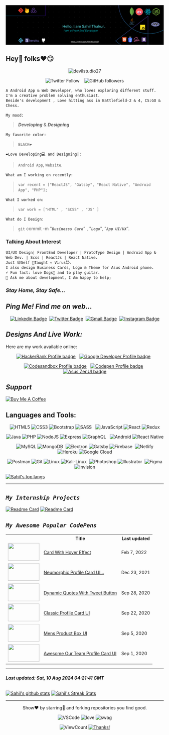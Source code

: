 ﻿<link rel="preconnect" href="https://fonts.googleapis.com">
<link rel="preconnect" href="https://fonts.gstatic.com" crossorigin>
<link href="https://fonts.googleapis.com/css2?family=Varela+Round&display=swap" rel="stylesheet">
<link href="https://fonts.googleapis.com/css2?family=Quicksand:wght@300;400;500;600;700&display=swap" rel="stylesheet">

<div align="center" width="100%">
<img alt="Linkedin Banner" src="https://github.com/DevilStudio27/DevilStudio27/blob/master/scripts/My%20Banner.png">
</div>

## Hey👋 folks❤😏
<p align="center"> <img src="https://komarev.com/ghpvc/?username=devilstudio27&label=Profile%20views&color=00e5ff&style=flat-square" alt="devilstudio27" /> </p>
<div align="center" width="100%">
<img alt="Twitter Follow" src="https://img.shields.io/twitter/follow/devil_2708?color=%235a68d4&label=Follow&logo=twitter&logoColor=cyan&style=for-the-badge">
&nbsp;&nbsp;
<img alt="GitHub followers" src="https://img.shields.io/github/followers/DevilStudio27?label=Follow&logo=github&logoColor=cyan&style=for-the-badge">
</div>
 
>
    A Android App & Web Developer, who loves exploring different stuff.
    I'm a creative problem solving enthusiast.
    Beside's development , Love hitting ass in Battlefield-2 & 4, CS:GO & Chess.

`My mood:`
>_**Developing**_  &  _**Designing**_

`My favorite color:`
>`BLACK❤`

`❤Love Developing💻 and Designing🎨:`
>`Android App`, `Website`.

`What am I working on recently:`
>`var recent = ["ReactJS", "Gatsby", "React Native", "Android App", "PHP"];`

`What I worked on:`
>`var work = ["HTML" , "SCSS" , "JS" ]`

`What do I Design:`
>`git` commit -m "***`Businesss Card`***" , "***`Logo`***", "***`App UI/UX`***".

### Talking About Interest

    UI/UX Design| FrontEnd Developer | ProtoType Design | Android App & Web Dev. | Scss | ReactJs | React Native.
    Just 😎Self 📖Taught ✒ Virus😈.
    I also design Business Cards, Logo & Theme for Asus Android phone.
    ⚡ Fun fact: love Dogs🐶 and to play guitar.
    💬 Ask me about development, I Am happy to help;


###  ***Stay Home, Stay Safe...***

## *Ping Me! Find me on web...*
<div align="center" width="100%">

[![Linkedin Badge](https://img.shields.io/badge/-sahilthakur2708-0A66C2?style=flat-square&logo=Linkedin&logoColor=white&link=https://www.linkedin.com/in/sahilthakur2708/)](https://www.linkedin.com/in/sahilthakur2708/)&nbsp;
[![Twitter Badge](https://img.shields.io/badge/-devil_2708-1DA1F2?style=flat-square&logo=Twitter&logoColor=white&link=https://twitter.com/devil_2708/)](https://twitter.com/devil_2708/)&nbsp;
[![Gmail Badge](https://img.shields.io/badge/-sahilthakur376-EA4335?style=flat-square&logo=Gmail&logoColor=white&link=mailto:sahilthakur376@gmail.com)](mailto:sahilthakur376@gmail.com)&nbsp;
[![Instagram Badge](https://img.shields.io/badge/-@_.devil_official._-E4405F?style=flat-square&logo=instagram&logoColor=white&link=https://www.instagram.com/_.devil_official._/)](https://www.instagram.com/_.devil_official._/)
</div>

##  *Designs And Live Work:*

  Here are my work available online:

<div align="center" width="100%">

[![HackerRank Profile badge](https://img.shields.io/badge/HackerRank-SahilThakur2708-00EA64?style=flat-square&logo=hackerrank&logoColor=black&colorA=00EA64&colorB=3a424f&link=https://www.hackerrank.com/SahilThakur2708)](https://www.hackerrank.com/SahilThakur2708)
&nbsp;
[![Google Developer Profile badge](https://img.shields.io/badge/Google%20Developer%20Profile-sahilthakur27-4285F4?style=flat-square&logo=Google&logoColor=f4b400&colorA=db4437&colorB=4285F4&link=https://g.dev/sahilthakur27)](https://g.dev/sahilthakur27)
&nbsp;

[![Codesandbox Profile badge](https://img.shields.io/badge/CodeSandbox-devilstudio27-000?style=flat-square&logo=codesandbox&logoColor=white&colorA=000&colorB=653fff&link=https://codesandbox.io/u/devilstudio27/)](https://codesandbox.io/u/devilstudio27/)
&nbsp;
[![Codepen Profile badge](https://img.shields.io/badge/Codepen-devilstudio27-000?style=flat-square&logo=codepen&logoColor=white&colorA=000&colorB=05bfff&link=https://codepen.io/devilstudio27)](https://codepen.io/devilstudio27)
&nbsp;
[![Asus ZenUI badge](https://img.shields.io/badge/Asus%20ZenUI-SST%20Creation-000?style=flat-square&logo=asus&logoColor=white&colorA=000&colorB=e83a63&link=https://designer.zenui.com/Designer/Designer)](https://designer.zenui.com/Designer/Designer)

</div>

## *Support*
[![Buy Me A Coffee](https://cdn.buymeacoffee.com/buttons/default-black.png)](https://www.buymeacoffee.com/sahilthakur)

## Languages and Tools:

<div align="center" width="100%">

![HTML5](https://img.shields.io/badge/-HTML5-000?&logo=html5)
![CSS3](https://img.shields.io/badge/-CSS3-000?&logo=css3&logoColor=blue)
![Bootstrap](https://img.shields.io/badge/-Bootstrap-000?&logo=Bootstrap)
![SASS](https://img.shields.io/badge/-SASS-000?&logo=sass)&nbsp;&nbsp;
![JavaScript](https://img.shields.io/badge/-JavaScript-000?&logo=JavaScript)
![React](https://img.shields.io/badge/-React-000?&logo=React)
![Redux](https://img.shields.io/badge/-Redux-000?&logo=Redux&logoColor=593D88)

![Java](https://img.shields.io/badge/-Java-000?&logo=Java&logoColor=ed8b00)
![PHP](https://img.shields.io/badge/-PHP-000?&logo=PHP)
![NodeJS](https://img.shields.io/badge/-Node.js-000?&logo=Node.js)
![Express](https://img.shields.io/badge/-Express.js-000?&logo=Express&logoColor=404d59)
![GraphQL](https://img.shields.io/badge/-GraphQL-000?&logo=GraphQL&logoColor=e535ab)&nbsp;&nbsp;
![Android](https://img.shields.io/badge/-Android-000?&logo=Android)
![React Native](https://img.shields.io/badge/-React_Native-000?&logo=React)

![MySQL](https://img.shields.io/badge/-MySQL-000?&logo=Mysql)
![MongoDB](https://img.shields.io/badge/-MongoDB-000?&logo=MongoDB)&nbsp;
![Electron](https://img.shields.io/badge/-Electron-000?&logo=Electron)
![Gatsby](https://img.shields.io/badge/-Gatsby-000?&logo=gatsby&logoColor=663399)
![Firebase](https://img.shields.io/badge/-Firebase-000?&logo=Firebase)&nbsp;
![Netlify](https://img.shields.io/badge/-Netlify-000?&logo=Netlify)
![Heroku](https://img.shields.io/badge/-Heroku-000?&logo=Heroku&logoColor=663399)
![Google Cloud](https://img.shields.io/badge/-Google_Cloud-000?&logo=google-cloud)

![Postman](https://img.shields.io/badge/-Postman-000?&logo=postman)
![Git](https://img.shields.io/badge/-Git-000?&logo=git)
![Linux](https://img.shields.io/badge/-Linux-000?&logo=linux)
![Kali-Linux](https://img.shields.io/badge/-Kali_Linux-000?&logo=kali-linux)&nbsp;
![Photoshop](https://img.shields.io/badge/-Photoshop-000?&logo=adobe-photoshop)
![Illustrator](https://img.shields.io/badge/-Illustrator-000?&logo=adobe-illustrator)&nbsp;
![Figma](https://img.shields.io/badge/-Figma-000?&logo=Figma)
![Invision](https://img.shields.io/badge/-Invision-000?&logo=Invision)

</div>


[![Sahil's top langs](https://github-readme-stats.vercel.app/api/top-langs?username=devilstudio27&show_icons=true&locale=en&layout=compact&border_color=0a8091&border_radius=8&theme=solarized-dark)](https://github.com/DevilStudio27/DevilStudio27)
<br>

---
## *`My Internship Projects`*

[![Readme Card](https://github-readme-stats.vercel.app/api/pin/?username=devilstudio27&repo=conversion-tool&theme=react)](https://github.com/DevilStudio27/conversion-tool)
[![Readme Card](https://github-readme-stats.vercel.app/api/pin/?username=hostingspell-dev&repo=remove-everything-in-r&theme=react)](https://github.com/hostingspell-dev/remove-everything-in-r)

## *`My Awesome Popular CodePens`*

<table>
	<tr>
		<th></th>
		<th>Title</th>
		<th>Last updated</th>
	</tr>
	<tr>
		<td><a href="https://codepen.io/devilstudio27/pen/OJObQzY" rel="nofollow"><img src="https://assets.codepen.io/3/internal/screenshots/pens/OJObQzY.default.png?width=100&height=56.25&quality=80" width="100" height="56.25"></a></td>
		<td><a href="https://codepen.io/devilstudio27/pen/OJObQzY" rel="nofollow">Card With Hover Effect</a></td>
		<td>Feb 7, 2022</td>
	</tr>
	<tr>
		<td><a href="https://codepen.io/devilstudio27/pen/ExwwNBE" rel="nofollow"><img src="https://assets.codepen.io/3/internal/screenshots/pens/ExwwNBE.default.png?width=100&height=56.25&quality=80" width="100" height="56.25"></a></td>
		<td><a href="https://codepen.io/devilstudio27/pen/ExwwNBE" rel="nofollow">Neumorphic Profile Card UI...</a></td>
		<td>Dec 23, 2021</td>
	</tr>
	<tr>
		<td><a href="https://codepen.io/devilstudio27/pen/PoNgqaw" rel="nofollow"><img src="https://assets.codepen.io/3/internal/screenshots/pens/PoNgqaw.default.png?width=100&height=56.25&quality=80" width="100" height="56.25"></a></td>
		<td><a href="https://codepen.io/devilstudio27/pen/PoNgqaw" rel="nofollow">Dynamic Quotes With Tweet Button</a></td>
		<td>Sep 28, 2020</td>
	</tr>
	<tr>
		<td><a href="https://codepen.io/devilstudio27/pen/MWyzGzr" rel="nofollow"><img src="https://assets.codepen.io/3/internal/screenshots/pens/MWyzGzr.default.png?width=100&height=56.25&quality=80" width="100" height="56.25"></a></td>
		<td><a href="https://codepen.io/devilstudio27/pen/MWyzGzr" rel="nofollow">Classic Profile Card UI</a></td>
		<td>Sep 22, 2020</td>
	</tr>
	<tr>
		<td><a href="https://codepen.io/devilstudio27/pen/eYZyOPX" rel="nofollow"><img src="https://assets.codepen.io/3/internal/screenshots/pens/eYZyOPX.default.png?width=100&height=56.25&quality=80" width="100" height="56.25"></a></td>
		<td><a href="https://codepen.io/devilstudio27/pen/eYZyOPX" rel="nofollow">Mens Product Box UI</a></td>
		<td>Sep 5, 2020</td>
	</tr>
	<tr>
		<td><a href="https://codepen.io/devilstudio27/pen/BaKdMoJ" rel="nofollow"><img src="https://assets.codepen.io/3/internal/screenshots/pens/BaKdMoJ.default.png?width=100&height=56.25&quality=80" width="100" height="56.25"></a></td>
		<td><a href="https://codepen.io/devilstudio27/pen/BaKdMoJ" rel="nofollow">Awesome Our Team Profile Card UI</a></td>
		<td>Sep 1, 2020</td>
	</tr>
</table>

---

###### ***Last updated: Sat, 10 Aug 2024 04:21:41 GMT***


[![Sahil's github stats](https://github-readme-stats.vercel.app/api?username=devilstudio27&show_icons=true&border_color=0a8091&border_radius=8&locale=en&theme=solarized-dark)](https://github.com/DevilStudio27/DevilStudio27)
[![Sahil's Streak Stats](http://github-readme-streak-stats.herokuapp.com?user=devilstudio27&theme=blux&hide_border=true&stroke=0a8091)](https://github.com/DevilStudio27/DevilStudio27)
<br>

---
<p align="center">
Show❤ by starring🌟 and forking repositories you find good.
</p>
<div align="center">

![VSCode](https://img.shields.io/badge/Made%20with-VSCode-663399?style=flat-square&logo=visual%20studio%20code&colorA=663399&logoColor=007acc)
![love](https://img.shields.io/badge/Built%20with-%E2%9D%A4-ff5722?style=flat-square&colorA=orange)
![swag](https://img.shields.io/badge/Built%20with-SWAG-ff5722?style=flat-square&colorA=orange)

![ViewCount](https://views.whatilearened.today/views/github/devilstudio27/devilstudio27.svg)
[![Thanks!](https://img.shields.io/badge/Thanks%20for%20visiting-!-05bfff)](https://github.com/DevilStudio27/)
</div>
